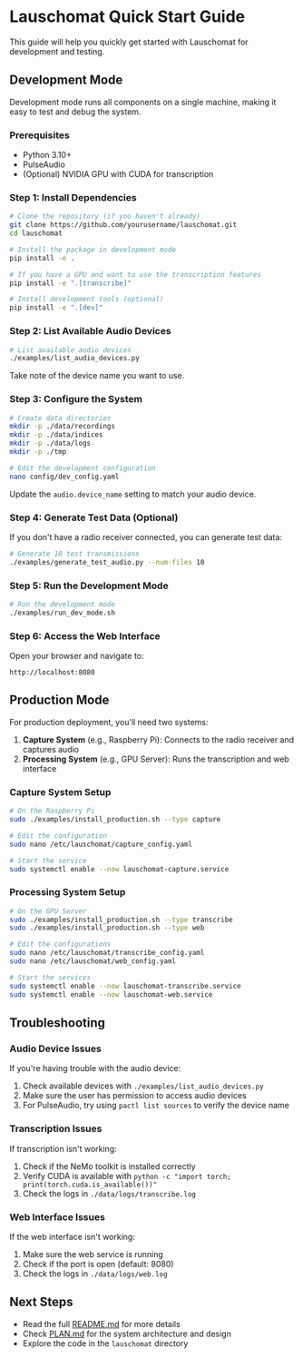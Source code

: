# Lauschomat Quick Start Guide

This guide will help you quickly get started with Lauschomat for development and testing.

## Development Mode

Development mode runs all components on a single machine, making it easy to test and debug the system.

### Prerequisites

- Python 3.10+
- PulseAudio
- (Optional) NVIDIA GPU with CUDA for transcription

### Step 1: Install Dependencies

```bash
# Clone the repository (if you haven't already)
git clone https://github.com/yourusername/lauschomat.git
cd lauschomat

# Install the package in development mode
pip install -e .

# If you have a GPU and want to use the transcription features
pip install -e ".[transcribe]"

# Install development tools (optional)
pip install -e ".[dev]"
```

### Step 2: List Available Audio Devices

```bash
# List available audio devices
./examples/list_audio_devices.py
```

Take note of the device name you want to use.

### Step 3: Configure the System

```bash
# Create data directories
mkdir -p ./data/recordings
mkdir -p ./data/indices
mkdir -p ./data/logs
mkdir -p ./tmp

# Edit the development configuration
nano config/dev_config.yaml
```

Update the `audio.device_name` setting to match your audio device.

### Step 4: Generate Test Data (Optional)

If you don't have a radio receiver connected, you can generate test data:

```bash
# Generate 10 test transmissions
./examples/generate_test_audio.py --num-files 10
```

### Step 5: Run the Development Mode

```bash
# Run the development mode
./examples/run_dev_mode.sh
```

### Step 6: Access the Web Interface

Open your browser and navigate to:

```
http://localhost:8080
```

## Production Mode

For production deployment, you'll need two systems:

1. **Capture System** (e.g., Raspberry Pi): Connects to the radio receiver and captures audio
2. **Processing System** (e.g., GPU Server): Runs the transcription and web interface

### Capture System Setup

```bash
# On the Raspberry Pi
sudo ./examples/install_production.sh --type capture

# Edit the configuration
sudo nano /etc/lauschomat/capture_config.yaml

# Start the service
sudo systemctl enable --now lauschomat-capture.service
```

### Processing System Setup

```bash
# On the GPU Server
sudo ./examples/install_production.sh --type transcribe
sudo ./examples/install_production.sh --type web

# Edit the configurations
sudo nano /etc/lauschomat/transcribe_config.yaml
sudo nano /etc/lauschomat/web_config.yaml

# Start the services
sudo systemctl enable --now lauschomat-transcribe.service
sudo systemctl enable --now lauschomat-web.service
```

## Troubleshooting

### Audio Device Issues

If you're having trouble with the audio device:

1. Check available devices with `./examples/list_audio_devices.py`
2. Make sure the user has permission to access audio devices
3. For PulseAudio, try using `pactl list sources` to verify the device name

### Transcription Issues

If transcription isn't working:

1. Check if the NeMo toolkit is installed correctly
2. Verify CUDA is available with `python -c "import torch; print(torch.cuda.is_available())"`
3. Check the logs in `./data/logs/transcribe.log`

### Web Interface Issues

If the web interface isn't working:

1. Make sure the web service is running
2. Check if the port is open (default: 8080)
3. Check the logs in `./data/logs/web.log`

## Next Steps

- Read the full [README.md](README.md) for more details
- Check [PLAN.md](PLAN.md) for the system architecture and design
- Explore the code in the `lauschomat` directory
